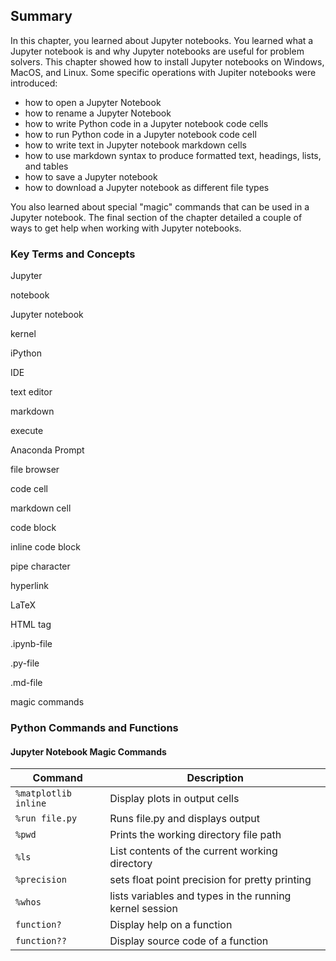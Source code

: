 
## Summary
In this chapter, you learned about Jupyter notebooks. You learned what a Jupyter notebook is and why Jupyter notebooks are useful for problem solvers. This chapter showed how to install Jupyter notebooks on Windows, MacOS, and Linux. Some specific operations with Jupiter notebooks were introduced:

 * how to open a Jupyter Notebook
 * how to rename a Jupyter Notebook
 * how to write Python code in a Jupyter notebook code cells
 * how to run Python code in a Jupyter notebook code cell
 * how to write text in Jupyter notebook markdown cells
 * how to use markdown syntax to produce formatted text, headings, lists, and tables
 * how to save a Jupyter notebook
 * how to download a Jupyter notebook as different file types

You also learned about special "magic" commands that can be used in a Jupyter notebook. The final section of the chapter detailed a couple of ways to get help when working with Jupyter notebooks.

### Key Terms and Concepts
Jupyter

notebook

Jupyter notebook

kernel

iPython

IDE

text editor

markdown

execute

Anaconda Prompt

file browser

code cell

markdown cell

code block

inline code block

pipe character

hyperlink

LaTeX

HTML tag

.ipynb-file

.py-file

.md-file

magic commands
### Python Commands and Functions
#### Jupyter Notebook Magic Commands

| Command | Description |
| --- | --- |
|```%matplotlib inline```| Display plots in output cells |
|```%run file.py```| Runs file.py and displays output |
|```%pwd```| Prints the working directory file path |
|```%ls```| List contents of the current working directory |
| ```%precision``` | sets float point precision for pretty printing |
| ```%whos``` | lists variables and types in the running kernel session |
|```function?```| Display help on a function |
|```function??```| Display source code of a function |
 

